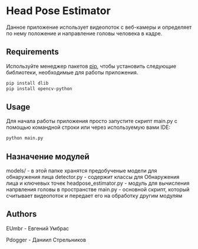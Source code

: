 # Head Pose Estimator

Данное приложение использует видеопоток с веб-камеры и определяет по нему положение и направление головы человека в кадре.

## Requirements

Используйте менеджер пакетов [pip](https://pip.pypa.io/en/stable/), чтобы установить следующие библиотеки, необходимые для работы приложения.

```bash
pip install dlib
pip install opencv-python
```

## Usage

Для начала работы приложения просто запустите скрипт main.py с помощью командной строки или через используемую вами IDE:

```bash
python main.py
```
## Назначение модулей
models/ - в этой папке хранятся предобученые модели для обнаружения лица
detector.py - содержит классы для Обнаружения лица и ключевых точек
headpose_estimator.py - модуль для вычисления напрвления головы в пространстве
main.py - основной скрипт, который считывает видеопоток и передает его на обработку другим модулям


## Authors
EUmbr - Евгений Умбрас

Pdogger - Даниил Стрельников
